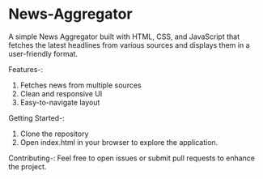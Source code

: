 # News-Aggregator 
A simple News Aggregator built with HTML, CSS, and JavaScript that fetches the latest headlines from various sources and displays them in a user-friendly format.

Features-:
1. Fetches news from multiple sources
2. Clean and responsive UI
3. Easy-to-navigate layout

Getting Started-:
1. Clone the repository 
2. Open index.html in your browser to explore the application.

Contributing-:
Feel free to open issues or submit pull requests to enhance the project.
